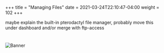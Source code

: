 +++
title = "Managing Files"
date =  2021-03-24T22:10:47-04:00
weight = 102
+++

maybe explain the built-in pterodactyl file manager, probably move this under dashboard and/or merge with ftp-access

#
![Banner](/images/fishy.gif)